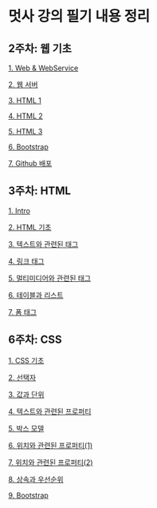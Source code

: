 # 멋사 강의 필기 내용 정리

## 2주차: 웹 기초

<a href="웹기초/1.Web&WebService.md">1. Web & WebService</a>

<a href="웹기초/2.웹서버.md">2. 웹 서버</a>

<a href="웹기초/3.HTML1.md">3. HTML 1</a>

<a href="웹기초/4.HTML2.md">4. HTML 2</a>

<a href="웹기초/5.HTML3.md">5. HTML 3</a>

<a href="웹기초/6.Bootstrap.md">6. Bootstrap</a>

<a href="웹기초/7.Github배포.md">7. Github 배포</a>



## 3주차: HTML

<a href="HTML/1.Intro.md">1. Intro</a>

<a href="HTML/2.HTML기초.md">2. HTML 기초</a>

<a href="HTML/3.텍스트와관련된태그.md">3. 텍스트와 관련된 태그</a>

<a href="HTML/4.링크태그.md">4. 링크 태그</a>

<a href="HTML/5.멀티미디어와관련된태그.md">5. 멀티미디어와 관련된 태그</a>

<a href="HTML/6.테이블과리스트.md">6. 테이블과 리스트</a>

<a href="HTML/7.폼태그.md">7. 폼 태그</a>



## 6주차: CSS

<a href="CSS/1.CSS기초.md">1. CSS 기초</a>

<a href="CSS/2.선택자.md">2. 선택자</a>

<a href="CSS/3.값과단위.md">3. 값과 단위</a>

<a href="CSS/4.텍스트와관련된프로퍼티.md">4. 텍스트와 관련된 프로퍼티</a>

<a href="CSS/5.박스모델.md">5. 박스 모델</a>

<a href="CSS/6.위치와관련된프로퍼티(1).md">6. 위치와 관련된 프로퍼티(1)</a>

<a href="CSS/7.위치와관련된프로퍼티(2).md">7. 위치와 관련된 프로퍼티(2)</a>

<a href="CSS/8.상속과우선순위.md">8. 상속과 우선순위</a>

<a href="CSS/9.Bootstrap.md">9. Bootstrap</a>





